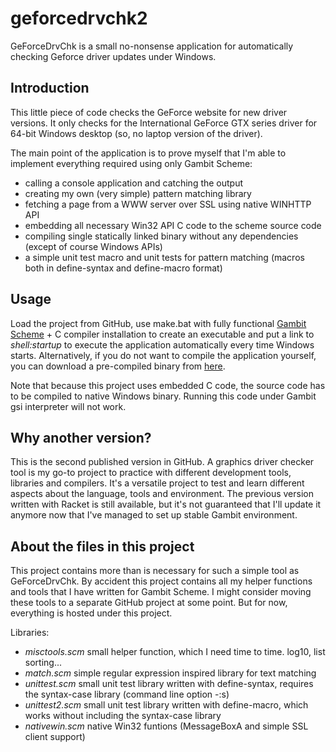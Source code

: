 # geforcedrvchk2
GeForceDrvChk is a small no-nonsense application for automatically checking Geforce driver updates under Windows.

## Introduction
This little piece of code checks the GeForce website for new driver versions. It only checks for the International GeForce GTX series driver for 64-bit Windows desktop (so, no laptop version of the driver).

The main point of the application is to prove myself that I'm able to implement everything required using only Gambit Scheme:

- calling a console application and catching the output
- creating my own (very simple) pattern matching library
- fetching a page from a WWW server over SSL using native WINHTTP API
- embedding all necessary Win32 API C code to the scheme source code
- compiling single statically linked binary without any dependencies (except of course Windows APIs)
- a simple unit test macro and unit tests for pattern matching (macros both in define-syntax and define-macro format)

## Usage

Load the project from GitHub, use make.bat with fully functional [Gambit Scheme](https://github.com/gambit/gambit) + C compiler installation to create an executable and put a link to *shell:startup* to execute the application automatically every time Windows starts. Alternatively, if you do not want to compile the application yourself, you can download a pre-compiled binary from [here](https://github.com/mattijk/geforcedrvchk2/releases).

Note that because this project uses embedded C code, the source code has to be compiled to native Windows binary. Running this code under Gambit gsi interpreter will not work.

## Why another version?

This is the second published version in GitHub. A graphics driver checker tool is my go-to project to practice with different development tools, libraries and compilers. It's a versatile project to test and learn different aspects about the language, tools and environment. The previous version written with Racket is still available, but it's not guaranteed that I'll update it anymore now that I've managed to set up stable Gambit environment. 

## About the files in this project

This project contains more than is necessary for such a simple tool as GeForceDrvChk. By accident this project contains all my helper functions and tools that I have written for Gambit Scheme. I might consider moving these tools to a separate GitHub project at some point. But for now, everything is hosted under this project.

Libraries:

- *misctools.scm* small helper function, which I need time to time. log10, list sorting...
- *match.scm* simple regular expression inspired library for text matching
- *unittest.scm* small unit test library written with define-syntax, requires the syntax-case library (command line option -:s)
- *unittest2.scm* small unit test library written with define-macro, which works without including the syntax-case library
- *nativewin.scm* native Win32 funtions (MessageBoxA and simple SSL client support)
